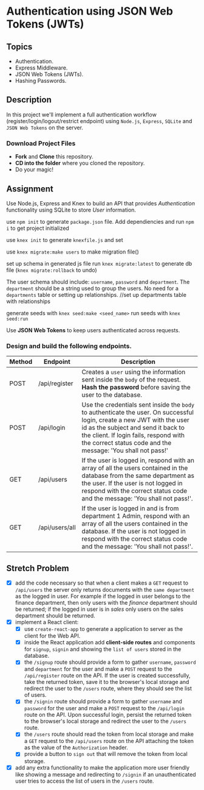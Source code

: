 # Authentication using JSON Web Tokens (JWTs)

## Topics

- Authentication.
- Express Middleware.
- JSON Web Tokens (JWTs).
- Hashing Passwords.

## Description

In this project we'll implement a full authentication workflow (register/login/logout/restrict endpoint) using `Node.js`, `Express`, `SQLite` and `JSON Web Tokens` on the server.

### Download Project Files

- **Fork** and **Clone** this repository.
- **CD into the folder** where you cloned the repository.
- Do your magic!

## Assignment

Use Node.js, Express and Knex to build an API that provides _Authentication_ functionality using SQLite to store _User_ information.

use `npm init` to generate `package.json` file. Add dependiencies and run `npm i` to get project initialized

use `knex init` to generate `knexfile.js` and set 

use `knex migrate:make users` to make migration file()

set up schema in generated js file run `knex migrate:latest` to generate db file (`knex migrate:rollback` to undo)

The user schema should include: `username`, `password` and `department`. The `department` should be a string used to group the users. No need for a `departments` table or setting up relationships.
//set up departments table with relationships

generate seeds with `knex seed:make <seed_name>`
run seeds with `knex seed:run`

Use **JSON Web Tokens** to keep users authenticated across requests.

### Design and build the following endpoints.

| Method | Endpoint      | Description                                                                                                                                                                                                                                                            |
| ------ | ------------- | ---------------------------------------------------------------------------------------------------------------------------------------------------------------------------------------------------------------------------------------------------------------------- |
| POST   | /api/register | Creates a `user` using the information sent inside the `body` of the request. **Hash the password** before saving the user to the database.                                                                                                                            |
| POST   | /api/login    | Use the credentials sent inside the `body` to authenticate the user. On successful login, create a new JWT with the user id as the subject and send it back to the client. If login fails, respond with the correct status code and the message: 'You shall not pass!' |
| GET    | /api/users    | If the user is logged in, respond with an array of all the users contained in the database from the same department as the user. If the user is not logged in respond with the correct status code and the message: 'You shall not pass!'.                                                                  |
| GET    | /api/users/all    | If the user is logged in and is from department 1 Admin, respond with an array of all the users contained in the database. If the user is not logged in respond with the correct status code and the message: 'You shall not pass!'.            

## Stretch Problem

- [x] add the code necessary so that when a client makes a `GET` request to `/api/users` the server only returns documents with the `same department` as the logged in user. For example if the logged in user belongs to the finance department, then only users with the _finance_ department should be returned; if the logged in user is in _sales_ only users on the sales department should be returned.
- [x] implement a React client:
  - [x] use `create-react-app` to generate a application to server as the client for the Web API.
  - [x] inside the React application add **client-side routes** and components for `signup`, `signin` and showing the `list of users` stored in the database.
  - [x] the `/signup` route should provide a form to gather `username`, `password` and `department` for the user and make a `POST` request to the `/api/register` route on the API. If the user is created successfully, take the returned token, save it to the browser's local storage and redirect the user to the `/users` route, where they should see the list of users.
  - [x] the `/signin` route should provide a form to gather `username` and `password` for the user and make a `POST` request to the `/api/login` route on the API. Upon successful login, persist the returned token to the browser's local storage and redirect the user to the `/users` route.
  - [x] the `/users` route should read the token from local storage and make a `GET` request to the `/api/users` route on the API attaching the token as the value of the `Authorization` header.
  - [x] provide a button to `sign out` that will remove the token from local storage.
- [x] add any extra functionality to make the application more user friendly like showing a message and redirecting to `/signin` if an unauthenticated user tries to access the list of users in the `/users` route.
